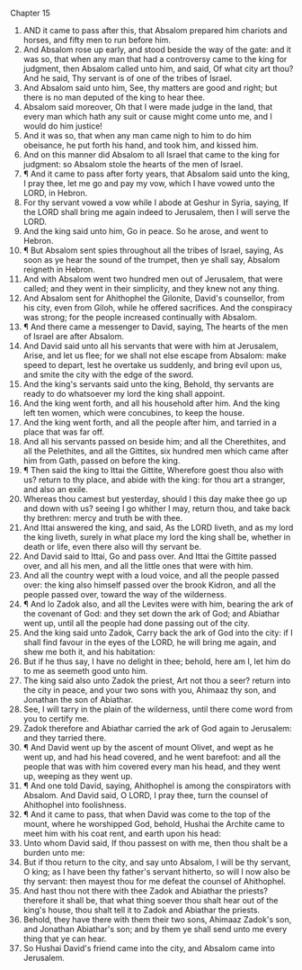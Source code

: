 

Chapter 15

1. AND it came to pass after this, that Absalom prepared him chariots and horses, and fifty men to run before him.
2. And Absalom rose up early, and stood beside the way of the gate: and it was so, that when any man that had a controversy came to the king for judgment, then Absalom called unto him, and said, Of what city art thou?  And he said, Thy servant is of one of the tribes of Israel.
3. And Absalom said unto him, See, thy matters are good and right; but there is no man deputed of the king to hear thee.
4. Absalom said moreover, Oh that I were made judge in the land, that every man which hath any suit or cause might come unto me, and I would do him justice!
5. And it was so, that when any man came nigh to him to do him obeisance, he put forth his hand, and took him, and kissed him.
6. And on this manner did Absalom to all Israel that came to the king for judgment: so Absalom stole the hearts of the men of Israel.
7. ¶ And it came to pass after forty years, that Absalom said unto the king, I pray thee, let me go and pay my vow, which I have vowed unto the LORD, in Hebron.
8. For thy servant vowed a vow while I abode at Geshur in Syria, saying, If the LORD shall bring me again indeed to Jerusalem, then I will serve the LORD.
9. And the king said unto him, Go in peace.  So he arose, and went to Hebron.
10. ¶ But Absalom sent spies throughout all the tribes of Israel, saying, As soon as ye hear the sound of the trumpet, then ye shall say, Absalom reigneth in Hebron.
11. And with Absalom went two hundred men out of Jerusalem, that were called; and they went in their simplicity, and they knew not any thing.
12. And Absalom sent for Ahithophel the Gilonite, David's counsellor, from his city, even from Giloh, while he offered sacrifices.  And the conspiracy was strong; for the people increased continually with Absalom.
13. ¶ And there came a messenger to David, saying, The hearts of the men of Israel are after Absalom.
14. And David said unto all his servants that were with him at Jerusalem, Arise, and let us flee; for we shall not else escape from Absalom: make speed to depart, lest he overtake us suddenly, and bring evil upon us, and smite the city with the edge of the sword.
15. And the king's servants said unto the king, Behold, thy servants are ready to do whatsoever my lord the king shall appoint.
16. And the king went forth, and all his household after him.  And the king left ten women, which were concubines, to keep the house.
17. And the king went forth, and all the people after him, and tarried in a place that was far off.
18. And all his servants passed on beside him; and all the Cherethites, and all the Pelethites, and all the Gittites, six hundred men which came after him from Gath, passed on before the king.
19. ¶ Then said the king to Ittai the Gittite, Wherefore goest thou also with us?  return to thy place, and abide with the king: for thou art a stranger, and also an exile.
20. Whereas thou camest but yesterday, should I this day make thee go up and down with us?  seeing I go whither I may, return thou, and take back thy brethren: mercy and truth be with thee.
21. And Ittai answered the king, and said, As the LORD liveth, and as my lord the king liveth, surely in what place my lord the king shall be, whether in death or life, even there also will thy servant be.
22. And David said to Ittai, Go and pass over.  And Ittai the Gittite passed over, and all his men, and all the little ones that were with him.
23. And all the country wept with a loud voice, and all the people passed over: the king also himself passed over the brook Kidron, and all the people passed over, toward the way of the wilderness.
24. ¶ And lo Zadok also, and all the Levites were with him, bearing the ark of the covenant of God: and they set down the ark of God; and Abiathar went up, until all the people had done passing out of the city.
25. And the king said unto Zadok, Carry back the ark of God into the city: if I shall find favour in the eyes of the LORD, he will bring me again, and shew me both it, and his habitation:
26. But if he thus say, I have no delight in thee; behold, here am I, let him do to me as seemeth good unto him.
27. The king said also unto Zadok the priest, Art not thou a seer?  return into the city in peace, and your two sons with you, Ahimaaz thy son, and Jonathan the son of Abiathar.
28. See, I will tarry in the plain of the wilderness, until there come word from you to certify me.
29. Zadok therefore and Abiathar carried the ark of God again to Jerusalem: and they tarried there.
30. ¶ And David went up by the ascent of mount Olivet, and wept as he went up, and had his head covered, and he went barefoot: and all the people that was with him covered every man his head, and they went up, weeping as they went up.
31. ¶ And one told David, saying, Ahithophel is among the conspirators with Absalom.  And David said, O LORD, I pray thee, turn the counsel of Ahithophel into foolishness.
32. ¶ And it came to pass, that when David was come to the top of the mount, where he worshipped God, behold, Hushai the Archite came to meet him with his coat rent, and earth upon his head:
33. Unto whom David said, If thou passest on with me, then thou shalt be a burden unto me:
34. But if thou return to the city, and say unto Absalom, I will be thy servant, O king; as I have been thy father's servant hitherto, so will I now also be thy servant: then mayest thou for me defeat the counsel of Ahithophel.
35. And hast thou not there with thee Zadok and Abiathar the priests?  therefore it shall be, that what thing soever thou shalt hear out of the king's house, thou shalt tell it to Zadok and Abiathar the priests.
36. Behold, they have there with them their two sons, Ahimaaz Zadok's son, and Jonathan Abiathar's son; and by them ye shall send unto me every thing that ye can hear.
37. So Hushai David's friend came into the city, and Absalom came into Jerusalem.
